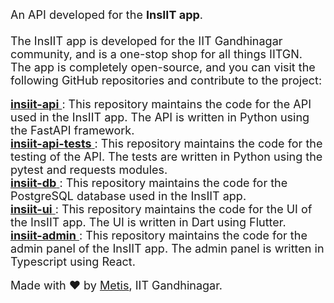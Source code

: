 <font size='4'>
    An API developed for the <b>InsIIT app</b>.
    <br />
    <br />
    The InsIIT app is developed for the IIT Gandhinagar community, and is a one-stop shop for all things IITGN.
    The app is completely open-source, and you can visit the following GitHub repositories and contribute to the project:
</font>
<br />
<br />
<a href='https://github.com/WADC-IITGN/insiit-api' target='_blank'>
    <font size='4'>
        <b>insiit-api</b>
    </font>
</a>
<font size='4'>
    : This repository maintains the code for the API used in the InsIIT app. The API is written in Python using the FastAPI framework.
</font>
<br />
<a href='https://github.com/WADC-IITGN/insiit-api-tests' target='_blank'>
    <font size='4'>
        <b>insiit-api-tests</b>
    </font>
</a>
<font size='4'>
    : This repository maintains the code for the testing of the API. The tests are written in Python using the pytest and requests modules.
</font>
<br />
<a href='https://github.com/WADC-IITGN/insiit-db' target='_blank'>
    <font size='4'>
        <b>insiit-db</b>
    </font>
</a>
<font size='4'>
    : This repository maintains the code for the PostgreSQL database used in the InsIIT app.
</font>
<br />
<a href='https://github.com/WADC-IITGN/insiit-ui'>
    <font size='4'>
        <b>insiit-ui</b>
    </font>
</a>
<font size='4'>
    : This repository maintains the code for the UI of the InsIIT app. The UI is written in Dart using Flutter.
</font>
<br />
<a href='https://github.com/WADC-IITGN/insiit-admin'>
    <font size='4'>
        <b>insiit-admin</b>
    </font>
</a>
<font size='4'>
    : This repository maintains the code for the admin panel of the InsIIT app. The admin panel is written in Typescript using React.
</font>
<br />
<br />
<font size='4'>
    Made with ❤️ by <a href='https://wadc-iitgn.github.io/' target='_blank'><font size='4'>Metis</font></a>, IIT Gandhinagar.
</font>